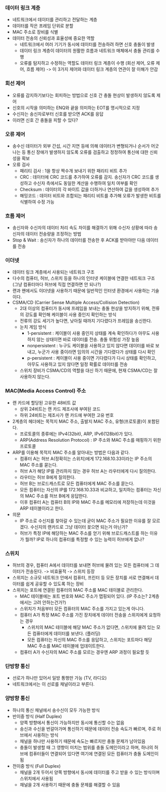 ### 데이터 링크 계층
- 네트워크에서 데이터를 관리하고 전달하는 계층
- 데이터를 작은 프레임 단위로 분할
- MAC 주소로 장비를 식별
- 데이터 전송의 신뢰성과 효율성에 중요한 역할
  - 네트워크에서 여러 기기가 동시에 데이터를 전송하려 하면 신호 충돌이 발생
  - 데이터 링크 계층이 데이터의 원활한 흐름과 네트워크 매체에서 충돌 관리를 수행
  - 오류를 탐지하고 수정하는 역할도 데이터 링크 계층이 수행 (회선 제어, 오류 제어, 흐름 제어) -> 이 3가지 제어와 데이터 링크 계층의 연관이 잘 이해가 안감
 
### 회선 제어
- 오류를 감지하기보다는 회피하는 방법으로 신호 간 충돌 현상이 발생하지 않도록 제어
- 신호의 시작을 의미하는 ENQ와 끝을 의미하는 EOT를 명시적으로 지정
- 수신자는 송신자로부터 신호를 받으면 ACK를 응답
- 이러면 신호 간 충돌을 피할 수 있다?

### 오류 제어
- 송수신 데이터가 외부 간섭, 시간 지연 등에 의해 데이터가 변형되거나 순서가 어긋나는 등 통신 장애가 발생하지 않도록 오류를 검출하고 정정하여 통신에 대한 신뢰성을 확보
- 오류 검사
  - 패리티 검사 : 1을 항상 짝수개 보내기 위한 패리티 비트 추가
  - CRC : 데이터에 CRC 코드를 추가하여 오류를 감지. 송신자가 CRC 코드를 생성하고 수신자 측에서도 동일한 계산을 수행하여 일치 여부를 확인
  - Checksum : 데이터의 각 바이트 값을 더하거나 연산하여 값을 생성하여 추가
  - 해밍코드 : 데이터 비트와 조합되는 패리티 비트를 추가해 오류가 발생한 비트를 식별하여 수정 가능

### 흐름 제어
- 송신자와 수신자의 데이터 처리 속도 차이를 해결하기 위해 수신자 상황에 따라 송신자의 데이터 전송량을 조정하는 방법
- Stop & Wait : 송신자가 하나의 데이터를 전송한 후 ACK를 받아야만 다음 데이터를 전송

### 이더넷
- 데이터 링크 계층에서 사용되는 네트워크 구조
- 다수의 컴퓨터, 허브, 스위치 등을 하나의 인터넷 케이블에 연결한 네트워크 구조 (그냥 컴퓨터마다 허브에 직접 연결하면 안 되나?)
- 랜과 왠에서도 이더넷을 사용하기 때문에 일반적인 인터넷 환경에서 사용하는 기술이다.
- CSMA/CD (Carrier Sense Multiple Access/Collision Detection)
  - 2대 이상의 컴퓨터가 동시에 프레임을 보내는 충돌 현상을 방지하기 위해, 전류의 강도를 확인해 케이블이 사용 중인지 확인하는 방식
  - 전류의 강도 세기가 높다면, 낮아질 때까지 기다렸다가 프레임을 송신한다.
  - 눈치 게임 방식
    - 1-persistent : 케이블이 사용 중인지 상태를 계속 확인하다가 아무도 사용하지 않는 상태이면 바로 데이터를 전송. 충돌 위험성 가장 높음
    - nonpersistent : 누구도 케이블을 사용하고 있지 않다면 데이터를 바로 보내고, 누군가 사용 중이라면 임의의 시간을 기다렸다가 상태를 다시 확인
    - p-persistent : 케이블이 사용 중이면 기다렸다가 다시 상태를 확인하고, 아무도 사용하고 있지 않다면 일정 확률로 데이터를 전송
  - 스위치 장비가 CSMA/CD의 역할을 대신 하기 때문에, 현재 CSMA/CD는 잘 사용하지 않는다.

### MAC(Media Access Control) 주소
- 랜 카드에 할당된 고유한 48비트 값
  - 상위 24비트는 랜 카드 제조사에 부여된 코드
  - 하위 24비트는 제조사가 랜 카드에 부여한 고유 번호
- 2계층의 헤더에는 목적지 MAC 주소, 출발지 MAC 주소, 유형(프로토콜)이 포함된다.
  - 프로토콜의 종류에는 IPv4(32bit), ARP, IPv6(128bit)가 있다.
  - ARP(Address Resolution Protocol) : IP 주소와 MAC 주소를 매핑하기 위한 프로토콜
- ARP를 이용해 목적지 MAC 주소를 알아내는 방법은 다음과 같다.
  - 컴퓨터 A는 허브 A(정확히는 스위치)에게 172.168.10.33이라는 IP 주소의 MAC 주소를 묻는다.
  - 허브 A가 해당 IP를 관리하지 않는 경우 허브 A는 라우터에게 다시 질의한다.
  - 라우터는 허브 B에게 질의한다.
  - 허브 B는 브로드캐스트로 모든 컴퓨터에게 MAC 주소를 묻는다.
  - 모든 컴퓨터는 자신의 IP를 172.168.10.33과 비교하고, 일치하는 컴퓨터는 자신의 MAC 주소를 허브 B에게 응답한다.
  - 이후 컴퓨터 A는 컴퓨터 B의 IP와 MAC 주소를 메모리에 저장하는데 이것을 ARP 테이블이라고 한다.
- 의문
  - IP 주소로 수신지를 찾아갈 수 있는데 굳이 MAC 주소가 필요한 이유를 잘 모르겠다. 수신지의 랜카드로 그냥 데이터 꽂으면 되는거 아닌가?
  - 허브가 특정 IP에 해당하는 MAC 주소를 얻기 위해 브로드캐스트를 하는 이유가 뭘까? IP로 하나의 컴퓨터를 특정할 수 있는 능력이 허브에게 없나?

### 스위치
- 허브의 경우, 컴퓨터 A에서 데이터를 보내면 허브에 물려 있는 모든 컴퓨터에 그 데이터가 전송된다. -> 비효율적 -> 스위치 등장
- 스위치는 소규모 네트워크 안에서 컴퓨터, 프린터 등 모든 장치를 서로 연결해서 데이터를 쉽게 공유할 수 있도록 하는 장비
- 스위치는 포트에 연결된 컴퓨터의 MAC 주소를 MAC 테이블로 관리한다.
  - MAC 테이블에는 포트 번호와 MAC 주소가 맵핑되어 있다. (IP 주소는? 2계층에서는 고려 안하는건가?)
  - 스위치가 처음부터 모든 컴퓨터의 MAC 주소를 가지고 있는게 아니다.
  - 컴퓨터 A가 특정 MAC 주소를 가진 장치에게 데이터 전송을 스위치에게 요청하는 경우
    - 스위치의 MAC 테이블에 해당 MAC 주소가 없다면, 스위치에 물려 있는 모든 컴퓨터에게 데이터를 보낸다. (플러딩)
    - 모든 컴퓨터는 자신의 MAC 주소를 응답하고, 스위치는 포트마다 해당 MAC 주소를 MAC 테이블에 업데이트한다.
  - 컴퓨터 A가 수신자의 MAC 주소를 모르는 경우엔 ARP 과정이 필요할 듯

### 단방향 통신
- 선로가 하나만 있어서 일방 통행만 가능 (TV, 라디오)
- 네트워크에서는 이 선로를 채널이라고 부른다.

### 양방향 통신
- 하나의 통신 채널에서 송수신이 모두 가능한 방식
- 반이중 방식 (Half Duplex)
  - 양쪽 방향에서 통신이 가능하지만 동시에 통신할 수는 없음
  - 송신과 수신을 번갈아가며 통신하기 때문에 데이터 전송 속도가 빠르며, 주로 허브에서 사용하는 방식
  - 채널을 하나만 사용하기 때문에 속도는 빠르지만 충돌 문제가 남아있음
  - 충돌이 발생할 때 그 영향이 미치는 범위를 충돌 도메인이라고 하며, 하나의 허브에 컴퓨터들이 연결되어 있다면 여기에 연결된 모든 컴퓨터가 충돌 도메인이 됨
- 전이중 방식 (Full Duplex)
  - 채널을 2개 두어서 양쪽 방향에서 동시에 데이터를 주고 받을 수 있는 방식이며 스위치에서 사용됨
  - 채널을 2개 사용하기 때문에 충돌 문제를 해결할 수 있음
